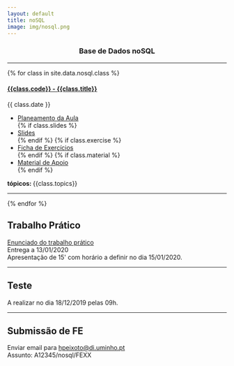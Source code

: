 ```yaml
---
layout: default
title: noSQL
image: img/nosql.png
---
```


<h3 style="text-align:center;">Base de Dados noSQL</h3>

---

{% for class in site.data.nosql.class %}

<h4> <a href="" target="_blank">{{class.code}} - {{class.title}}</a></h4>   
<i class="fa fa-calendar"></i> {{ class.date }} 
<ul>
    <li> <a href="{{ class.plan }}" target='_blank'> Planeamento da Aula </a></li>
    {% if class.slides %} 
        <li> <a href="{{ class.slides }}" target='_blank'> Slides </a> </li>
    {% endif %}
    {% if class.exercise %} 
        <li> <a href="{{ class.exercise }}" target='_blank'> Ficha de Exercícios </a> </li>
    {% endif %}
    {% if class.material %} 
        <li> <a href="{{ class.material }}" target='_blank'> Material de Apoio </a> </li>
    {% endif %}
</ul>  
<strong> tópicos: </strong> {{class.topics}} 

---

{% endfor %}
<h2>Trabalho Prático</h2>
<p> 
<i class="fa fa-file"></i> <a href="../../data/nosql/tp/tp.pdf">Enunciado do trabalho prático </a> <br>
<i class="fa fa-calendar"></i> Entrega a  13/01/2020 <br>
<i class="fa fa-laptop"></i> Apresentação de 15' com horário a definir no dia 15/01/2020. </p>

---

<h2>Teste</h2>
<p> 
<i class="fa fa-calendar"></i> A realizar no dia 18/12/2019 pelas 09h. </p>

---

<h2> Submissão de FE</h2>
<p> <i class="fa fa-envelope"></i>  Enviar email para <a href="mailto:hpeixoto@di.uminho.pt?subject=A12345/nosql/FEXX">hpeixoto@di.uminho.pt</a> <br>
Assunto: A12345/nosql/FEXX </p>
